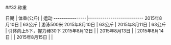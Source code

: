 ##32.称重

日期            | 体重(公斤)    | 运动
----------------|---------------------------
2015年8月10日   | 63公斤        | 游泳500米
2015年8月10日   | 63公斤        |
2015年8月11日   | 63公斤        | 引体向上5下，握力棒30下
2015年8月12日   |               |
2015年8月13日   |               |
2015年8月14日   |               |
2015年8月15日   |               |
